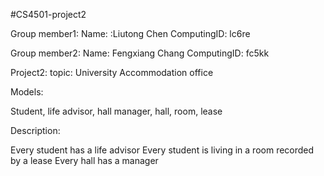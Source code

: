 #CS4501-project2

Group member1:
Name: :Liutong Chen
ComputingID: lc6re

Group member2:
Name: Fengxiang Chang
ComputingID: fc5kk


Project2:
topic: University Accommodation office

Models:

Student, life advisor, hall manager, hall, room, lease

Description:

Every student has a life advisor
Every student is living in a room recorded by a lease
Every hall has a manager
